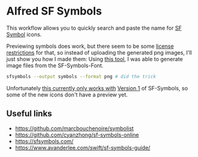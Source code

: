 # Alfred SF Symbols

This workflow allows you to quickly search and paste the name for [SF Symbol](https://developer.apple.com/design/human-interface-guidelines/sf-symbols/overview/) icons.

Previewing symbols does work, but there seem to be some [license restrictions](https://noahgilmore.com/blog/taking-down-sfsymbols/) for that, so instead of uploading the generated png images, I'll just show you how I made them: Using [this tool](https://github.com/davedelong/sfsymbols), I was able to generate image files from the SF-Symbols-Font.
```sh
sfsymbols --output symbols --format png # did the trick
```
Unfortunately [this currently only works with](https://github.com/davedelong/sfsymbols/issues/23) [Version 1](developer.apple.com/design/downloads/SF-Symbols.dmg) of SF-Symbols, so some of the new icons don't have a preview yet.

## Useful links
- https://github.com/marcbouchenoire/symbolist
- https://github.com/cyanzhong/sf-symbols-online
- https://sfsymbols.com/
- https://www.avanderlee.com/swift/sf-symbols-guide/
